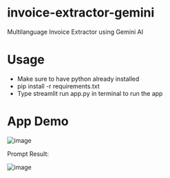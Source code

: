 # invoice-extractor-gemini
Multilanguage Invoice Extractor using Gemini AI


# Usage
- Make sure to have python already installed
- pip install -r requirements.txt
- Type streamlit run app.py in terminal to run the app

# App Demo
![image](https://github.com/asyrafzlkln96/invoice-extractor-gemini/assets/53460015/ee12a869-9bcf-4c62-a7d0-3e5a7c6665ad)

Prompt Result:

![image](https://github.com/asyrafzlkln96/invoice-extractor-gemini/assets/53460015/f143d07e-2846-4558-af06-845c592fa547)
